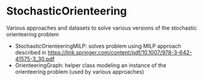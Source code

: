 # StochasticOrienteering
Various approaches and datasets to solve various versions of the stochastic orienteering problem

* StochasticOrienteeringMILP: solves problem using MILP approach described in https://link.springer.com/content/pdf/10.1007/978-3-642-41575-3_30.pdf
* OrienteeringGraph: helper class modeling an instance of the orienteering problem (used by various approaches)
